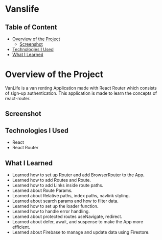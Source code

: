 # Vanslife

 ## Table of Content

 * [Overview of the Project](#overview-of-the-project)
      * [Screenshot](#screenshot)
 * [Technologies I Used](#technologies-i-used)
 * [What I Learned](#what-i-learned) 
 
# Overview of the Project

VanLife is a van renting Application made with React Router which consists of sign-up authentication. This application is made to learn the concepts of react-router. 

## Screenshot


## Technologies I Used
* React
* React Router

## What I Learned

* Learned how to set up Router and add BrowserRouter to the App.
* Learned how to add Routes and Route.
* Learned how to add Links inside route paths.
* Learned about Route Params.
* Learned about Relative paths, index paths, navlink styling.
* Learned about search params and how to filter data.
* Learned how to set up the loader function.
* Learned how to handle error handling.
* Learned about protected routes useNavigate, redirect.
* Learned about defer, await, and suspense to make the App more efficient.
* Learned about Firebase to manage and update data using Firestore.
